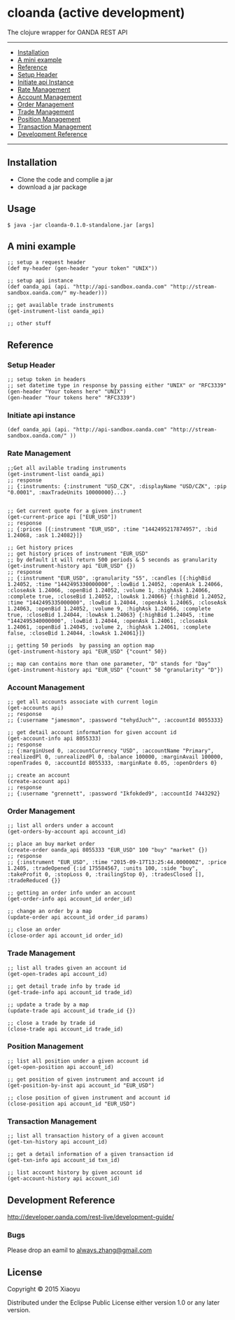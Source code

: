 # cloanda (active development)

The clojure wrapper for OANDA REST API 

----
- [Installation](#installation)
- [A mini example](#A-mini-example)
- [Reference](#reference)
 - [Setup Header ](#setup-header)
 - [Initiate api Instance](#initiate-api-instance)
 - [Rate Management](#rate-management)
 - [Account Management](#account-management)
 - [Order Management](#order-management)
 - [Trade Management](#trade-management)
 - [Position Management](#position-management)
 - [Transaction Management](#transaction-management)
- [Development Reference](#development-reference)


----


## Installation

* Clone the code and complie a jar
* download a jar package

## Usage

    $ java -jar cloanda-0.1.0-standalone.jar [args]

## A mini example

    ;; setup a request header
    (def my-header (gen-header "your token" "UNIX"))
    
    ;; setup api instance
    (def oanda_api (api. "http://api-sandbox.oanda.com" "http://stream-sandbox.oanda.com/" my-header)))
    
    ;; get available trade instruments
    (get-instrument-list oanda_api)
    
    ;; other stuff

## Reference

### Setup Header 
    ;; setup token in headers
    ;; set datetime type in response by passing either "UNIX" or "RFC3339"
    (gen-header "Your tokens here" "UNIX")
    (gen-header "Your tokens here" "RFC3339")
    
### Initiate api instance
    (def oanda_api (api. "http://api-sandbox.oanda.com" "http://stream-sandbox.oanda.com/" ))

### Rate Management
    ;;Get all avilable trading instruments
    (get-instrument-list oanda_api)
    ;; response
    ;; {:instruments: {:instrument "USD_CZK", :displayName "USD/CZK", :pip "0.0001", :maxTradeUnits 10000000}...}


    ;; Get current quote for a given instrument
    (get-current-price api ["EUR_USD"])
    ;; response
    ;; {:prices [{:instrument "EUR_USD", :time "1442495217874957", :bid 1.24068, :ask 1.24082}]}

    ;; Get history prices
    ;; get history prices of instrument "EUR_USD"
    ;; by default it will return 500 periods & 5 seconds as granularity
    (get-instrument-history api "EUR_USD" {})
    ;; response
    ;; {:instrument "EUR_USD", :granularity "S5", :candles [{:highBid 1.24052, :time "1442495330000000", :lowBid 1.24052, :openAsk 1.24066, :closeAsk 1.24066, :openBid 1.24052, :volume 1, :highAsk 1.24066, :complete true, :closeBid 1.24052, :lowAsk 1.24066} {:highBid 1.24052, :time "1442495335000000", :lowBid 1.24044, :openAsk 1.24065, :closeAsk 1.24063, :openBid 1.24052, :volume 9, :highAsk 1.24066, :complete true, :closeBid 1.24044, :lowAsk 1.24063} {:highBid 1.24045, :time "1442495340000000", :lowBid 1.24044, :openAsk 1.24061, :closeAsk 1.24061, :openBid 1.24045, :volume 2, :highAsk 1.24061, :complete false, :closeBid 1.24044, :lowAsk 1.24061}]}
    
    ;; getting 50 periods  by passing an option map
    (get-instrument-history api "EUR_USD" {"count" 50})
    
    ;; map can contains more than one parameter, "D" stands for "Day"
    (get-instrument-history api "EUR_USD" {"count" 50 "granularity" "D"})

### Account Management
    ;; get all accounts associate with current login
    (get-accounts api)
    ;; response
    ;; {:username "jamesmon", :password "tehydJuch^", :accountId 8055333}
    
    ;; get detail account information for given account id
    (get-account-info api 8055333)
    ;; response
    ;; {:marginUsed 0, :accountCurrency "USD", :accountName "Primary", :realizedPl 0, :unrealizedPl 0, :balance 100000, :marginAvail 100000, :openTrades 0, :accountId 8055333, :marginRate 0.05, :openOrders 0}
    
    ;; create an account
    (create-account api)
    ;; response
    ;; {:username "grennett", :password "Ikfokded9", :accountId 7443292}
    
### Order Management
    ;; list all orders under a account
    (get-orders-by-account api account_id)
    
    ;; place an buy market order
    (create-order oanda_api 8055333 "EUR_USD" 100 "buy" "market" {})
    ;; response
    ;; {:instrument "EUR_USD", :time "2015-09-17T13:25:44.000000Z", :price 1.2405, :tradeOpened {:id 175584567, :units 100, :side "buy", :takeProfit 0, :stopLoss 0, :trailingStop 0}, :tradesClosed [], :tradeReduced {}}
    
    ;; getting an order info under an account
    (get-order-info api account_id order_id)
    
    ;; change an order by a map
    (update-order api account_id order_id params)
    
    ;; close an order
    (close-order api account_id order_id)
    
### Trade Management

    ;; list all trades given an account id
    (get-open-trades api account_id)
    
    ;; get detail trade info by trade id
    (get-trade-info api account_id trade_id)
    
    ;; update a trade by a map
    (update-trade api account_id trade_id {})
    
    ;; close a trade by trade id
    (close-trade api account_id trade_id)

### Position Management

    ;; list all position under a given account id
    (get-open-position api account_id)
    
    ;; get position of given instrument and account id
    (get-position-by-inst api account_id "EUR_USD")
    
    ;; close position of given instrument and account id
    (close-position api account_id "EUR_USD")


### Transaction Management

    ;; list all transaction history of a given account
    (get-txn-history api account_id)
    
    ;; get a detail information of a given transaction id
    (get-txn-info api account_id txn_id)
    
    ;; list account history by given account id
    (get-account-history api account_id)




## Development Reference

http://developer.oanda.com/rest-live/development-guide/



### Bugs
Please drop an eamil to always.zhang@gmail.com

## License

Copyright © 2015 Xiaoyu

Distributed under the Eclipse Public License either version 1.0 or any later version.


